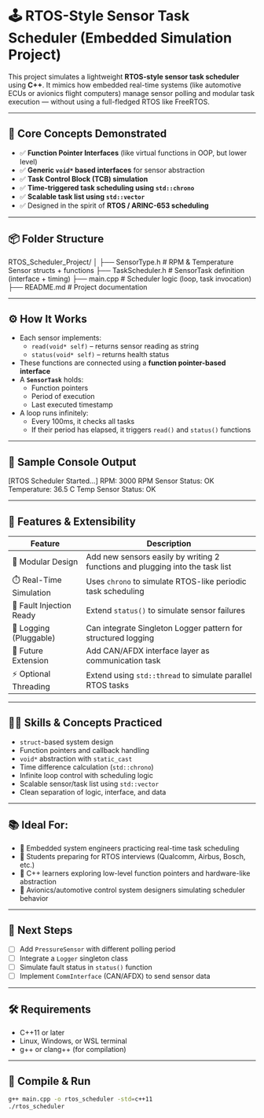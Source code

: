 # 🕹️ RTOS-Style Sensor Task Scheduler (Embedded Simulation Project)

This project simulates a lightweight **RTOS-style sensor task scheduler** using **C++**. It mimics how embedded real-time systems (like automotive ECUs or avionics flight computers) manage sensor polling and modular task execution — without using a full-fledged RTOS like FreeRTOS.

---

## 🧠 Core Concepts Demonstrated

- ✅ **Function Pointer Interfaces** (like virtual functions in OOP, but lower level)
- ✅ **Generic `void*` based interfaces** for sensor abstraction
- ✅ **Task Control Block (TCB) simulation**
- ✅ **Time-triggered task scheduling using `std::chrono`**
- ✅ **Scalable task list using `std::vector`**
- ✅ Designed in the spirit of **RTOS / ARINC-653 scheduling**

---

## 📦 Folder Structure

RTOS_Scheduler_Project/
│
├── SensorType.h # RPM & Temperature Sensor structs + functions
├── TaskScheduler.h # SensorTask definition (interface + timing)
├── main.cpp # Scheduler logic (loop, task invocation)
├── README.md # Project documentation



---

## ⚙️ How It Works

- Each sensor implements:
  - `read(void* self)` – returns sensor reading as string
  - `status(void* self)` – returns health status
- These functions are connected using a **function pointer-based interface**
- A **`SensorTask`** holds:
  - Function pointers
  - Period of execution
  - Last executed timestamp
- A loop runs infinitely:
  - Every 100ms, it checks all tasks
  - If their period has elapsed, it triggers `read()` and `status()` functions

---

## 🔁 Sample Console Output

[RTOS Scheduler Started...]
RPM: 3000
RPM Sensor Status: OK
Temperature: 36.5 C
Temp Sensor Status: OK


---

## 🚀 Features & Extensibility

| Feature              | Description |
|----------------------|-------------|
| 🎯 Modular Design     | Add new sensors easily by writing 2 functions and plugging into the task list |
| ⏱️ Real-Time Simulation | Uses `chrono` to simulate RTOS-like periodic task scheduling |
| 🧪 Fault Injection Ready | Extend `status()` to simulate sensor failures |
| 📓 Logging (Pluggable)  | Can integrate Singleton Logger pattern for structured logging |
| 🔌 Future Extension     | Add CAN/AFDX interface layer as communication task |
| ⚡ Optional Threading   | Extend using `std::thread` to simulate parallel RTOS tasks |

---

## 👨‍💻 Skills & Concepts Practiced

- `struct`-based system design
- Function pointers and callback handling
- `void*` abstraction with `static_cast`
- Time difference calculation (`std::chrono`)
- Infinite loop control with scheduling logic
- Scalable sensor/task list using `std::vector`
- Clean separation of logic, interface, and data

---

## 📚 Ideal For:

- 🔧 Embedded system engineers practicing real-time task scheduling
- 🧠 Students preparing for RTOS interviews (Qualcomm, Airbus, Bosch, etc.)
- 🧪 C++ learners exploring low-level function pointers and hardware-like abstraction
- 🛫 Avionics/automotive control system designers simulating scheduler behavior

---

## 📌 Next Steps

- [ ] Add `PressureSensor` with different polling period
- [ ] Integrate a `Logger` singleton class
- [ ] Simulate fault status in `status()` function
- [ ] Implement `CommInterface` (CAN/AFDX) to send sensor data

---

## 🛠️ Requirements

- C++11 or later
- Linux, Windows, or WSL terminal
- g++ or clang++ (for compilation)

---

## 🧪 Compile & Run

```bash
g++ main.cpp -o rtos_scheduler -std=c++11
./rtos_scheduler

